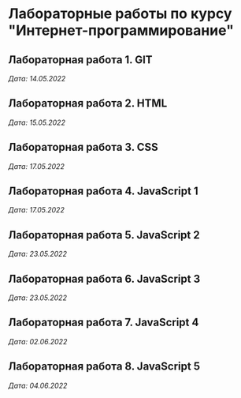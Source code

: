 # Лабораторные работы по курсу "Интернет-программирование"

## Лабораторная работа 1. GIT

*Дата: 14.05.2022*

## Лабораторная работа 2. HTML 

*Дата: 15.05.2022*

## Лабораторная работа 3. CSS

*Дата: 17.05.2022*

## Лабораторная работа 4. JavaScript 1

*Дата: 17.05.2022*

## Лабораторная работа 5. JavaScript 2

*Дата: 23.05.2022*

## Лабораторная работа 6. JavaScript 3

*Дата: 23.05.2022*

## Лабораторная работа 7. JavaScript 4

*Дата: 02.06.2022*

## Лабораторная работа 8. JavaScript 5

*Дата: 04.06.2022*